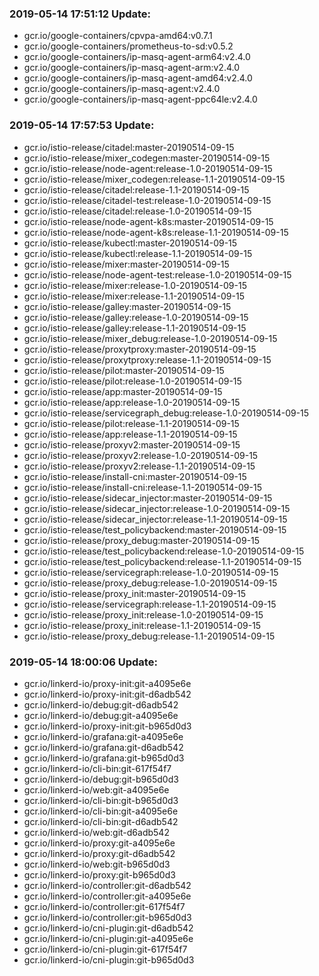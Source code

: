 ### 2019-05-14 17:51:12 Update:

- gcr.io/google-containers/cpvpa-amd64:v0.7.1
- gcr.io/google-containers/prometheus-to-sd:v0.5.2
- gcr.io/google-containers/ip-masq-agent-arm64:v2.4.0
- gcr.io/google-containers/ip-masq-agent-arm:v2.4.0
- gcr.io/google-containers/ip-masq-agent-amd64:v2.4.0
- gcr.io/google-containers/ip-masq-agent:v2.4.0
- gcr.io/google-containers/ip-masq-agent-ppc64le:v2.4.0
### 2019-05-14 17:57:53 Update:

- gcr.io/istio-release/citadel:master-20190514-09-15
- gcr.io/istio-release/mixer_codegen:master-20190514-09-15
- gcr.io/istio-release/node-agent:release-1.0-20190514-09-15
- gcr.io/istio-release/mixer_codegen:release-1.1-20190514-09-15
- gcr.io/istio-release/citadel:release-1.1-20190514-09-15
- gcr.io/istio-release/citadel-test:release-1.0-20190514-09-15
- gcr.io/istio-release/citadel:release-1.0-20190514-09-15
- gcr.io/istio-release/node-agent-k8s:master-20190514-09-15
- gcr.io/istio-release/node-agent-k8s:release-1.1-20190514-09-15
- gcr.io/istio-release/kubectl:master-20190514-09-15
- gcr.io/istio-release/kubectl:release-1.1-20190514-09-15
- gcr.io/istio-release/mixer:master-20190514-09-15
- gcr.io/istio-release/node-agent-test:release-1.0-20190514-09-15
- gcr.io/istio-release/mixer:release-1.0-20190514-09-15
- gcr.io/istio-release/mixer:release-1.1-20190514-09-15
- gcr.io/istio-release/galley:master-20190514-09-15
- gcr.io/istio-release/galley:release-1.0-20190514-09-15
- gcr.io/istio-release/galley:release-1.1-20190514-09-15
- gcr.io/istio-release/mixer_debug:release-1.0-20190514-09-15
- gcr.io/istio-release/proxytproxy:master-20190514-09-15
- gcr.io/istio-release/proxytproxy:release-1.1-20190514-09-15
- gcr.io/istio-release/pilot:master-20190514-09-15
- gcr.io/istio-release/pilot:release-1.0-20190514-09-15
- gcr.io/istio-release/app:master-20190514-09-15
- gcr.io/istio-release/app:release-1.0-20190514-09-15
- gcr.io/istio-release/servicegraph_debug:release-1.0-20190514-09-15
- gcr.io/istio-release/pilot:release-1.1-20190514-09-15
- gcr.io/istio-release/app:release-1.1-20190514-09-15
- gcr.io/istio-release/proxyv2:master-20190514-09-15
- gcr.io/istio-release/proxyv2:release-1.0-20190514-09-15
- gcr.io/istio-release/proxyv2:release-1.1-20190514-09-15
- gcr.io/istio-release/install-cni:master-20190514-09-15
- gcr.io/istio-release/install-cni:release-1.1-20190514-09-15
- gcr.io/istio-release/sidecar_injector:master-20190514-09-15
- gcr.io/istio-release/sidecar_injector:release-1.0-20190514-09-15
- gcr.io/istio-release/sidecar_injector:release-1.1-20190514-09-15
- gcr.io/istio-release/test_policybackend:master-20190514-09-15
- gcr.io/istio-release/proxy_debug:master-20190514-09-15
- gcr.io/istio-release/test_policybackend:release-1.0-20190514-09-15
- gcr.io/istio-release/test_policybackend:release-1.1-20190514-09-15
- gcr.io/istio-release/servicegraph:release-1.0-20190514-09-15
- gcr.io/istio-release/proxy_debug:release-1.0-20190514-09-15
- gcr.io/istio-release/proxy_init:master-20190514-09-15
- gcr.io/istio-release/servicegraph:release-1.1-20190514-09-15
- gcr.io/istio-release/proxy_init:release-1.0-20190514-09-15
- gcr.io/istio-release/proxy_init:release-1.1-20190514-09-15
- gcr.io/istio-release/proxy_debug:release-1.1-20190514-09-15
### 2019-05-14 18:00:06 Update:

- gcr.io/linkerd-io/proxy-init:git-a4095e6e
- gcr.io/linkerd-io/proxy-init:git-d6adb542
- gcr.io/linkerd-io/debug:git-d6adb542
- gcr.io/linkerd-io/debug:git-a4095e6e
- gcr.io/linkerd-io/proxy-init:git-b965d0d3
- gcr.io/linkerd-io/grafana:git-a4095e6e
- gcr.io/linkerd-io/grafana:git-d6adb542
- gcr.io/linkerd-io/grafana:git-b965d0d3
- gcr.io/linkerd-io/cli-bin:git-617f54f7
- gcr.io/linkerd-io/debug:git-b965d0d3
- gcr.io/linkerd-io/web:git-a4095e6e
- gcr.io/linkerd-io/cli-bin:git-b965d0d3
- gcr.io/linkerd-io/cli-bin:git-a4095e6e
- gcr.io/linkerd-io/cli-bin:git-d6adb542
- gcr.io/linkerd-io/web:git-d6adb542
- gcr.io/linkerd-io/proxy:git-a4095e6e
- gcr.io/linkerd-io/proxy:git-d6adb542
- gcr.io/linkerd-io/web:git-b965d0d3
- gcr.io/linkerd-io/proxy:git-b965d0d3
- gcr.io/linkerd-io/controller:git-d6adb542
- gcr.io/linkerd-io/controller:git-a4095e6e
- gcr.io/linkerd-io/controller:git-617f54f7
- gcr.io/linkerd-io/controller:git-b965d0d3
- gcr.io/linkerd-io/cni-plugin:git-d6adb542
- gcr.io/linkerd-io/cni-plugin:git-a4095e6e
- gcr.io/linkerd-io/cni-plugin:git-617f54f7
- gcr.io/linkerd-io/cni-plugin:git-b965d0d3
